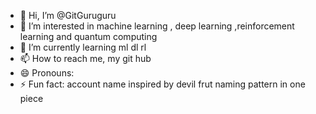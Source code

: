 - 👋 Hi, I’m @GitGuruguru
- 👀 I’m interested in machine learning , deep learning ,reinforcement learning and quantum computing
- 🌱 I’m currently learning ml dl rl
- 📫 How to reach me, my git hub
- 😄 Pronouns: 
- ⚡ Fun fact: account name inspired by devil frut naming pattern in one piece 

<!---
GitGuruguru/GitGuruguru is a ✨ special ✨ repository because its `README.md` (this file) appears on your GitHub profile.
You can click the Preview link to take a look at your changes.
--->
